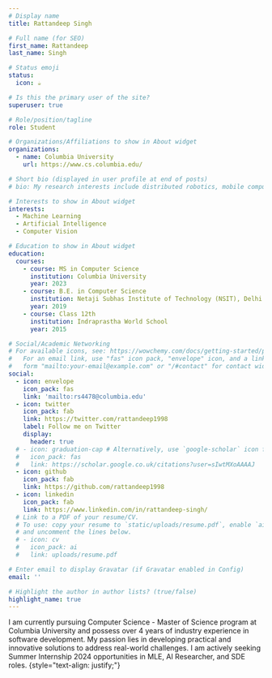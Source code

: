 ```yaml
---
# Display name
title: Rattandeep Singh

# Full name (for SEO)
first_name: Rattandeep
last_name: Singh

# Status emoji
status:
  icon: ☕️

# Is this the primary user of the site?
superuser: true

# Role/position/tagline
role: Student

# Organizations/Affiliations to show in About widget
organizations:
  - name: Columbia University
    url: https://www.cs.columbia.edu/

# Short bio (displayed in user profile at end of posts)
# bio: My research interests include distributed robotics, mobile computing and programmable matter.

# Interests to show in About widget
interests:
  - Machine Learning
  - Artificial Intelligence
  - Computer Vision

# Education to show in About widget
education:
  courses:
    - course: MS in Computer Science
      institution: Columbia University
      year: 2023
    - course: B.E. in Computer Science
      institution: Netaji Subhas Institute of Technology (NSIT), Delhi
      year: 2019
    - course: Class 12th
      institution: Indraprastha World School
      year: 2015

# Social/Academic Networking
# For available icons, see: https://wowchemy.com/docs/getting-started/page-builder/#icons
#   For an email link, use "fas" icon pack, "envelope" icon, and a link in the
#   form "mailto:your-email@example.com" or "/#contact" for contact widget.
social:
  - icon: envelope
    icon_pack: fas
    link: 'mailto:rs4478@columbia.edu'
  - icon: twitter
    icon_pack: fab
    link: https://twitter.com/rattandeep1998
    label: Follow me on Twitter
    display:
      header: true
  # - icon: graduation-cap # Alternatively, use `google-scholar` icon from `ai` icon pack
  #   icon_pack: fas
  #   link: https://scholar.google.co.uk/citations?user=sIwtMXoAAAAJ
  - icon: github
    icon_pack: fab
    link: https://github.com/rattandeep1998
  - icon: linkedin
    icon_pack: fab
    link: https://www.linkedin.com/in/rattandeep-singh/
  # Link to a PDF of your resume/CV.
  # To use: copy your resume to `static/uploads/resume.pdf`, enable `ai` icons in `params.yaml`,
  # and uncomment the lines below.
  # - icon: cv
  #   icon_pack: ai
  #   link: uploads/resume.pdf

# Enter email to display Gravatar (if Gravatar enabled in Config)
email: ''

# Highlight the author in author lists? (true/false)
highlight_name: true
---
```


I am currently pursuing Computer Science - Master of Science program at Columbia University and possess over 4 years of industry experience in software development. My passion lies in developing practical and innovative solutions to address real-world challenges. I am actively seeking Summer Internship 2024 opportunities in MLE, AI Researcher, and SDE roles.
{style="text-align: justify;"}
